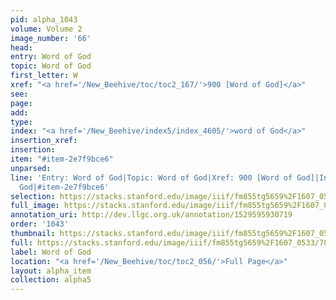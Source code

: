 ```yaml
---
pid: alpha_1043
volume: Volume 2
image_number: '66'
head: 
entry: Word of God
topic: Word of God
first_letter: W
xref: "<a href='/New_Beehive/toc/toc2_167/'>900 [Word of God]</a>"
see: 
page: 
add: 
type: 
index: "<a href='/New_Beehive/index5/index_4605/'>word of God</a>"
insertion_xref: 
insertion: 
item: "#item-2e7f9bce6"
unparsed: 
line: 'Entry: Word of God|Topic: Word of God|Xref: 900 [Word of God]|Index: word of
  God|#item-2e7f9bce6'
selection: https://stacks.stanford.edu/image/iiif/fm855tg5659%2F1607_0533/780,1809,2994,488/full/0/default.jpg
full_image: https://stacks.stanford.edu/image/iiif/fm855tg5659%2F1607_0533/full/full/0/default.jpg
annotation_uri: http://dev.llgc.org.uk/annotation/1529595930719
order: '1043'
thumbnail: https://stacks.stanford.edu/image/iiif/fm855tg5659%2F1607_0533/780,1809,600,180/250,/0/default.jpg
full: https://stacks.stanford.edu/image/iiif/fm855tg5659%2F1607_0533/780,1809,2994,488/full/0/default.jpg
label: Word of God
location: "<a href='/New_Beehive/toc/toc2_056/'>Full Page</a>"
layout: alpha_item
collection: alpha5
---
```

